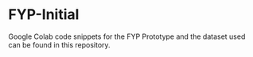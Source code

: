 # FYP-Initial

Google Colab code snippets for the FYP Prototype and the dataset used can be found in this repository.
